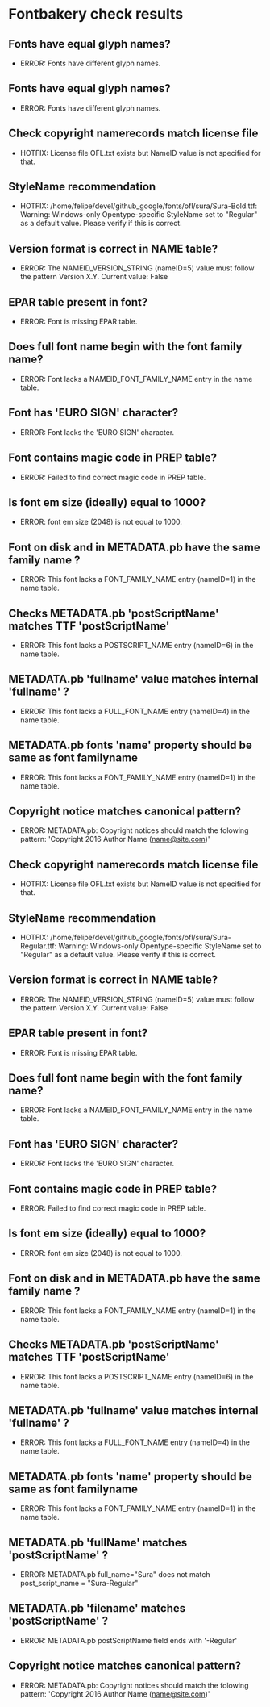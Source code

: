 # Fontbakery check results
## Fonts have equal glyph names?
* ERROR: Fonts have different glyph names.

## Fonts have equal glyph names?
* ERROR: Fonts have different glyph names.

## Check copyright namerecords match license file
* HOTFIX: License file OFL.txt exists but NameID value is not specified for that.

## StyleName recommendation
* HOTFIX: /home/felipe/devel/github_google/fonts/ofl/sura/Sura-Bold.ttf: Warning: Windows-only Opentype-specific StyleName set to "Regular" as a default value. Please verify if this is correct.

## Version format is correct in NAME table?
* ERROR: The NAMEID_VERSION_STRING (nameID=5) value must follow the pattern Version X.Y. Current value: False

## EPAR table present in font?
* ERROR: Font is missing EPAR table.

## Does full font name begin with the font family name?
* ERROR: Font lacks a NAMEID_FONT_FAMILY_NAME entry in the name table.

## Font has 'EURO SIGN' character?
* ERROR: Font lacks the 'EURO SIGN' character.

## Font contains magic code in PREP table?
* ERROR: Failed to find correct magic code in PREP table.

## Is font em size (ideally) equal to 1000?
* ERROR: font em size (2048) is not equal to 1000.

## Font on disk and in METADATA.pb have the same family name ?
* ERROR: This font lacks a FONT_FAMILY_NAME entry (nameID=1) in the name table.

## Checks METADATA.pb 'postScriptName' matches TTF 'postScriptName'
* ERROR: This font lacks a POSTSCRIPT_NAME entry (nameID=6) in the name table.

## METADATA.pb 'fullname' value matches internal 'fullname' ?
* ERROR: This font lacks a FULL_FONT_NAME entry (nameID=4) in the name table.

## METADATA.pb fonts 'name' property should be same as font familyname
* ERROR: This font lacks a FONT_FAMILY_NAME entry (nameID=1) in the name table.

## Copyright notice matches canonical pattern?
* ERROR: METADATA.pb: Copyright notices should match the folowing pattern: 'Copyright 2016 Author Name (name@site.com)'

## Check copyright namerecords match license file
* HOTFIX: License file OFL.txt exists but NameID value is not specified for that.

## StyleName recommendation
* HOTFIX: /home/felipe/devel/github_google/fonts/ofl/sura/Sura-Regular.ttf: Warning: Windows-only Opentype-specific StyleName set to "Regular" as a default value. Please verify if this is correct.

## Version format is correct in NAME table?
* ERROR: The NAMEID_VERSION_STRING (nameID=5) value must follow the pattern Version X.Y. Current value: False

## EPAR table present in font?
* ERROR: Font is missing EPAR table.

## Does full font name begin with the font family name?
* ERROR: Font lacks a NAMEID_FONT_FAMILY_NAME entry in the name table.

## Font has 'EURO SIGN' character?
* ERROR: Font lacks the 'EURO SIGN' character.

## Font contains magic code in PREP table?
* ERROR: Failed to find correct magic code in PREP table.

## Is font em size (ideally) equal to 1000?
* ERROR: font em size (2048) is not equal to 1000.

## Font on disk and in METADATA.pb have the same family name ?
* ERROR: This font lacks a FONT_FAMILY_NAME entry (nameID=1) in the name table.

## Checks METADATA.pb 'postScriptName' matches TTF 'postScriptName'
* ERROR: This font lacks a POSTSCRIPT_NAME entry (nameID=6) in the name table.

## METADATA.pb 'fullname' value matches internal 'fullname' ?
* ERROR: This font lacks a FULL_FONT_NAME entry (nameID=4) in the name table.

## METADATA.pb fonts 'name' property should be same as font familyname
* ERROR: This font lacks a FONT_FAMILY_NAME entry (nameID=1) in the name table.

## METADATA.pb 'fullName' matches 'postScriptName' ?
* ERROR: METADATA.pb full_name="Sura" does not match post_script_name = "Sura-Regular"

## METADATA.pb 'filename' matches 'postScriptName' ?
* ERROR: METADATA.pb postScriptName field ends with '-Regular'

## Copyright notice matches canonical pattern?
* ERROR: METADATA.pb: Copyright notices should match the folowing pattern: 'Copyright 2016 Author Name (name@site.com)'

